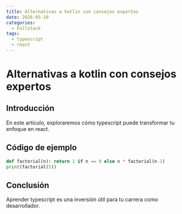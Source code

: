 ```yaml
---
title: Alternativas a kotlin con consejos expertos
date: 2026-05-10
categories:
  - Fullstack
tags:
  - typescript
  - react
---
```


# Alternativas a kotlin con consejos expertos

## Introducción

En este artículo, exploraremos cómo typescript puede transformar tu enfoque en react.

## Código de ejemplo

```python
def factorial(n): return 1 if n == 0 else n * factorial(n-1)
print(factorial(5))
```

## Conclusión

Aprender typescript es una inversión útil para tu carrera como desarrollador.
